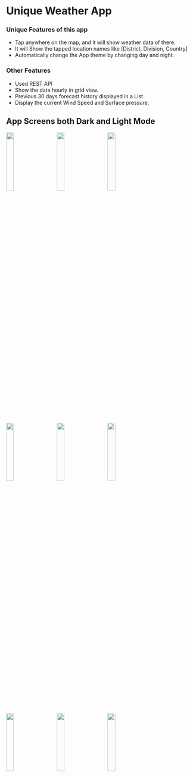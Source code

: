 # Unique Weather App
### Unique Features of this app
* Tap anywhere on the map, and it will show weather data of there.
* It will Show the tapped location names like [District, Division, Country]
* Automatically change the App theme by changing day and night.
  
 ### Other Features
  * Used REST API
  * Show the data hourly in grid view.
  * Previous 30 days forecast history  displayed in a List
  * Display the current Wind Speed and Surface pressure.

## App Screens both Dark and Light Mode

<p align="start">

   

<img src="https://github.com/Zihadul-Islam-Fahim/unique-weather-app/assets/82943440/1401c635-fadc-4972-9912-ff70784faf15" width="20%">
  &nbsp; &nbsp; &nbsp; &nbsp;

  <img src="https://github.com/Zihadul-Islam-Fahim/unique-weather-app/assets/82943440/646346b5-45fc-4dbd-9833-05c043bc1f3f" width="20%">
  &nbsp; &nbsp; &nbsp; &nbsp;

  <img src="https://github.com/Zihadul-Islam-Fahim/unique-weather-app/assets/82943440/3e97bfec-3f94-4523-bc0b-542e131fc8c5" width="20%">
  &nbsp; &nbsp; &nbsp; &nbsp;

  <img src="https://github.com/Zihadul-Islam-Fahim/unique-weather-app/assets/82943440/446022e6-9292-4155-8566-2fdd44e540c5" width="20%">
  &nbsp; &nbsp; &nbsp; &nbsp;

  <img src="https://github.com/Zihadul-Islam-Fahim/unique-weather-app/assets/82943440/9428fa57-30c1-47dc-bbc4-88875224a6e7" width="20%">
  &nbsp; &nbsp; &nbsp; &nbsp;

  <img src="https://github.com/Zihadul-Islam-Fahim/unique-weather-app/assets/82943440/c1554108-8d09-4e90-9f7b-68a8481c08f2" width="20%">
  &nbsp; &nbsp; &nbsp; &nbsp;


  <img src="https://github.com/Zihadul-Islam-Fahim/unique-weather-app/assets/82943440/afae1c39-c1c9-4d19-9c61-e6e948b87aef" width="20%">
  &nbsp; &nbsp; &nbsp; &nbsp;
  
  <img src="https://github.com/Zihadul-Islam-Fahim/unique-weather-app/assets/82943440/21eb35d9-804a-4536-aa5b-2295b7f7b5f5" width="20%">
  &nbsp; &nbsp; &nbsp; &nbsp;
  
 <img src="https://github.com/Zihadul-Islam-Fahim/unique-weather-app/assets/82943440/d76a7f64-4cdc-4d5d-8e6a-988efb3c08e5" width="20%">
  &nbsp; &nbsp; &nbsp; &nbsp;

</p>











